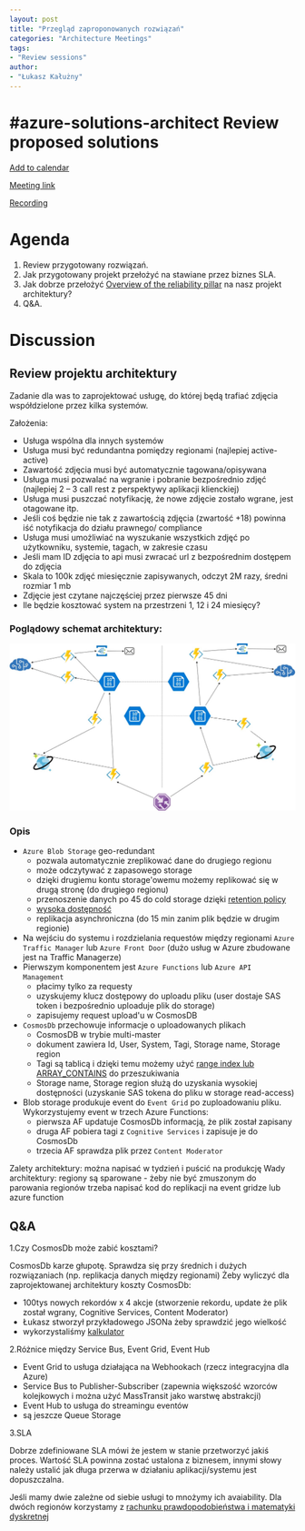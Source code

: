 ```yaml
---
layout: post
title: "Przegląd zaproponowanych rozwiązań"
categories: "Architecture Meetings"
tags:
- "Review sessions"
author:
- "Łukasz Kałużny"
---
```


# #azure-solutions-architect Review proposed solutions

[Add to calendar](https://evt.mx/KuVfnCVp)

[Meeting link](https://teams.microsoft.com/l/meetup-join/19%3ameeting_MGNjMTU5MTktN2QxMi00YTRhLThkYmUtYzZkZTM0MGUyYjY5%40thread.v2/0?context=%7b%22Tid%22%3a%22cc58971a-0481-4ec0-bf8d-bb2e265db003%22%2c%22Oid%22%3a%22f907c950-2a9a-4012-b163-af67be63b5d6%22%7d)

[Recording](https://youtu.be/2H8VoSQAw1c)

# Agenda

1. Review przygotowany rozwiązań.
2. Jak przygotowany projekt przełożyć na stawiane przez biznes SLA.
3. Jak dobrze przełożyć [Overview of the reliability pillar](https://docs.microsoft.com/en-us/azure/architecture/framework/resiliency/overview) na nasz projekt architektury?
4. Q&A.

# Discussion

## Review projektu architektury

Zadanie dla was to zaprojektować usługę, do której będą trafiać zdjęcia współdzielone przez kilka systemów.

Założenia:
- Usługa wspólna dla innych systemów
- Usługa musi być redundantna pomiędzy regionami (najlepiej active-active)
- Zawartość zdjęcia musi być automatycznie tagowana/opisywana
- Usługa musi pozwalać na wgranie i pobranie bezpośrednio zdjęć (najlepiej 2 – 3 call rest z perspektywy aplikacji klienckiej)
- Usługa musi puszczać notyfikację, że nowe zdjęcie zostało wgrane, jest otagowane itp.
- Jeśli coś będzie nie tak z zawartością zdjęcia (zwartość +18) powinna iść notyfikacja do działu prawnego/ compliance
- Usługa musi umożliwiać na wyszukanie wszystkich zdjęć po użytkowniku, systemie, tagach, w zakresie czasu
- Jeśli mam ID zdjęcia to api musi zwracać url z bezpośrednim dostępem do zdjęcia
- Skala to 100k zdjęć miesięcznie zapisywanych, odczyt 2M razy, średni rozmiar 1 mb
- Zdjęcie jest czytane najczęściej przez pierwsze 45 dni
- Ile będzie kosztować system na przestrzeni 1, 12 i 24 miesięcy?

### Poglądowy schemat architektury:
![Schemat architektury](assets/images/posts/architektura02072020.jpg)

### Opis
- `Azure Blob Storage` geo-redundant 
    - pozwala automatycznie zreplikować dane do drugiego regionu
    - może odczytywać z zapasowego storage
    - dzięki drugiemu kontu storage'owemu możemy replikować się w drugą stronę (do drugiego regionu)
    - przenoszenie danych po 45 do cold storage dzięki [retention policy](https://docs.microsoft.com/en-us/azure/storage/blobs/storage-lifecycle-management-concepts?tabs=azure-portal)
    - [wysoka dostępność](https://docs.microsoft.com/en-us/azure/storage/common/storage-disaster-recovery-guidance)
    - replikacja asynchroniczna (do 15 min zanim plik będzie w drugim regionie)
- Na wejściu do systemu i rozdzielania requestów między regionami `Azure Traffic Manager` lub `Azure Front Door` (dużo usług w Azure zbudowane jest na Traffic Managerze)
- Pierwszym komponentem jest `Azure Functions` lub `Azure API Management`
    - płacimy tylko za requesty
    - uzyskujemy klucz dostępowy do uploadu pliku (user dostaje SAS token i bezpośrednio uploaduje plik do storage)
    - zapisujemy request upload'u w CosmosDB
- `CosmosDb` przechowuje informacje o uploadowanych plikach
    - CosmosDB w trybie multi-master
    - dokument zawiera Id, User, System, Tagi, Storage name, Storage region
    - Tagi są tablicą i dzięki temu możemy użyć [range index lub ARRAY_CONTAINS](https://docs.microsoft.com/en-us/azure/cosmos-db/index-overview) do przeszukiwania
    - Storage name, Storage region służą do uzyskania wysokiej dostępności (uzyskanie SAS tokena do pliku w storage read-access) 
- Blob storage produkuje event do `Event Grid` po zuploadowaniu pliku. Wykorzystujemy event w trzech Azure Functions:
    - pierwsza AF updatuje CosmosDb informacją, że plik został zapisany
    - druga AF pobiera tagi z `Cognitive Services` i zapisuje je do CosmosDb
    - trzecia AF sprawdza plik przez `Content Moderator`
    
Zalety architektury: można napisać w tydzień i puścić na produkcję
Wady architektury: regiony są sparowane - żeby nie być zmuszonym do parowania regionów trzeba napisać kod do replikacji na event gridze lub azure function  


## Q&A
1.Czy CosmosDb może zabić kosztami?

CosmosDb karze głupotę. Sprawdza się przy średnich i dużych rozwiązaniach (np. replikacja danych między regionami)
Żeby wyliczyć dla zaprojektowanej architektury koszty CosmosDb: 
- 100tys nowych rekordów x 4 akcje (stworzenie rekordu, update że plik został wgrany, Cognitive Services, Content Moderator)
- Łukasz stworzył przykładowego JSONa żeby sprawdzić jego wielkość
- wykorzystaliśmy [kalkulator](https://cosmos.azure.com/capacitycalculator/)

2.Różnice między Service Bus, Event Grid, Event Hub

- Event Grid to usługa działająca na Webhookach (rzecz integracyjna dla Azure)
- Service Bus to Publisher-Subscriber (zapewnia większość wzorców kolejkowych i można użyć MassTransit jako warstwę abstrakcji)
- Event Hub to usługa do streamingu eventów
- są jeszcze Queue Storage

3.SLA

Dobrze zdefiniowane SLA mówi że jestem w stanie przetworzyć jakiś proces. Wartość SLA powinna zostać ustalona z biznesem, innymi słowy należy ustalić jak długa przerwa w działaniu aplikacji/systemu jest dopuszczalna.

Jeśli mamy dwie zależne od siebie usługi to mnożymy ich avaiability. Dla dwóch regionów korzystamy z [rachunku prawdopodobieństwa i matematyki dyskretnej](https://devops.stackexchange.com/questions/711/how-do-you-calculate-the-compound-service-level-agreement-sla-for-cloud-servic)
